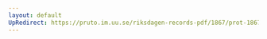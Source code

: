 ```yaml
---
layout: default
UpRedirect: https://pruto.im.uu.se/riksdagen-records-pdf/1867/prot-1867--ak--423/prot-1867--ak--423_012.pdf
---
```

